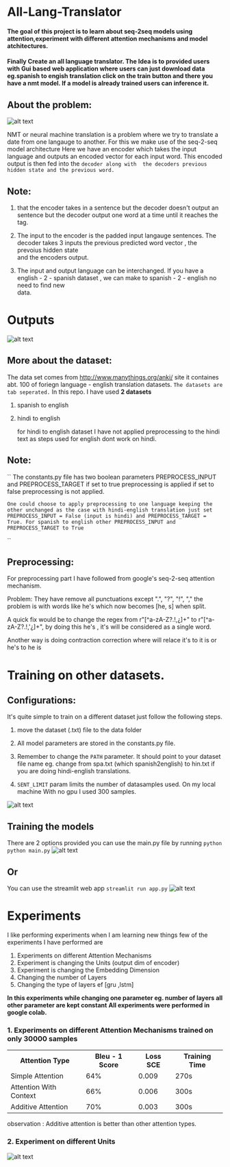 # All-Lang-Translator

#### The goal of this project is to learn about seq-2seq models using attention,experiment with different attention mechanisms and model atchitectures.

#### Finally Create an all language translator. The Idea is to provided users with Gui based web application where users can just download data eg.spanish to engish translation click on the train button and there you have a nmt model. If a model is already trained users can inference it. 

## About the problem: 


![alt text](https://github.com/evilc3/All-Lang-Translator/blob/master/images/seq_to_seq_nmt.png)



NMT or neural machine translation is a problem where we try to translate a date from one langauge to another. For this we make use of the seq-2-seq model architecture
Here we have an encoder which takes the input language and outputs an encoded vector for each input word. This encoded output is then fed into the `decoder along with 
the decoders previous hidden state and the previous word.` 

## Note: 

1. that the encoder takes in a sentence but the decoder doesn't output an sentence but the decoder output one word at a time until it reaches the </end> tag.

2. The input to the encoder is the padded input langauge sentences. The decoder takes 3 inputs the previous predicted word vector , the prevoius hidden state  
   and the encoders output.		

3. The input and output language can be interchanged. If you have a english - 2 - spanish dataset , we can make to spanish - 2 - english no need to find new  
   data.			


# Outputs 
![alt text](https://github.com/evilc3/All-Lang-Translator/blob/master/images/output_samples.png)

## More about the dataset:

The data set comes from http://www.manythings.org/anki/ site it containes abt. 100  of foriegn language - english translation datasets. `The datasets are tab seperated.`
In this repo. I have used **2 datasets** 
	
1.  spanish to english 
2.  hindi to english 

    for hindi to english dataset I have not applied preprocessing to the hindi text as steps used for english dont work on hindi.

## Note:
``
    The constants.py file has two boolean parameters PREPROCESS_INPUT and PREPROCESS_TARGET  if set to true preprocessing is applied if set to false preprocessing 
    is not applied.
    
    One could choose to apply preprocessing to one language keeping the other unchanged as the case with hindi-english translation just set 
    PREPROCESS_INPUT = False (input is hindi) and PREPROCESS_TARGET = True. For spanish to english other PREPROCESS_INPUT and PREPROCESS_TARGET to True
		
``		
## Preprocessing: 
For preprocessing part I have followed from  google's seq-2-seq attention mechanism.

Problem: They have remove all punctuations except ".", "?", "!", "," the problem is with words like he's which now becomes [he, s]
when split. 

A quick fix would be to change the regex from r"[^a-zA-Z?.!,¿]+" to r"[^a-zA-Z?.!,\'¿]+", by doing this he's , it's will be considered 
as a single word.

Another way is doing contraction correction where will relace it's to it is or he's to he is 

# Training on other datasets.

## Configurations:

It's quite simple to train on a different dataset just follow the following steps.

1. move the dataset (.txt) file to the data folder 

2. All model parameters are stored in the constants.py file.

3. Remember to change the `PATH` parameter. It should point to your dataset file name eg. change from spa.txt (which spanish2english) to hin.txt if you are doing 
hindi-english translations.

4. `SENT_LIMIT` param limits the number of datasamples used. On my local machine With no gpu I used 300 samples. 

![alt text](https://github.com/evilc3/All-Lang-Translator/blob/master/images/constants_py.png)




## Training the models 

There are 2 options provided you can use the main.py file by running 
```python  python main.py```
![alt text](https://github.com/evilc3/All-Lang-Translator/blob/master/images/terminal.png)

## Or 

You can use the streamlit web app  ```streamlit run app.py```
![alt text](https://github.com/evilc3/All-Lang-Translator/blob/master/images/stramlit_gui.png)


# Experiments 
I like performing experiments when I am learning new things few of the experiments I have performed are 

1. Experiments on different Attention Mechanisms
2. Experiment is changing the Units (output dim of encoder)
3. Experiment is changing the Embedding Dimension
4. Changing the number of Layers 
5. Changing the type of layers ef [gru ,lstm]

**In this experiments while changing one parameter eg. number of layers all other parameter are kept constant**
**All experiments were performed in google colab.**

### 1.  Experiments on different Attention Mechanisms trained on only 30000 samples
   	
<table>
	<tr>
		<th>Attention Type</th>
		<th> Bleu - 1 Score</th>
		<th> Loss SCE </th>
		<th> Training Time</th>
        </tr>
        <tr>     
	        <td>Simple Attention</td>
		<td>64%</td>
		<td>0.009</td>
		<td>270s</td>
        </tr>	
        <tr>
		<td>Attention With Context</td>
		<td>66%</td>
		<td>0.006</td>
		<td>300s</td>
        </tr>
	 <tr>
		<td>Additive Attention</td>
		<td>70%</td>
		<td>0.003</td>
		<td>300s</td>
        </tr>
</table>	

observation : Additive attention is better than other attention types. 


### 2. Experiment on different  Units
![alt text](https://github.com/evilc3/All-Lang-Translator/blob/master/images/experiment_2.png)


	
	


		
